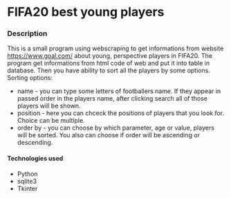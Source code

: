 # FIFA20 best young players 
### Description
This is a small program using webscraping to get informations from website https://www.goal.com/ about young, perspective players in FIFA20. The program get informations from html code of web and put it into table in database. Then you have ability to sort all the players by some options.
Sorting options:
- name - you can type some letters of footballers name. If they appear in passed order in the players name, after clicking search all of those players will be shown.
- position - here you can chceck the positions of players that you look for. Choice can be multiple.
- order by - you can choose by which parameter, age or value, players will be sorted. You also can choose if order will be ascending or descending.

#### Technologies used
 - Python
 - sqlite3
 - Tkinter